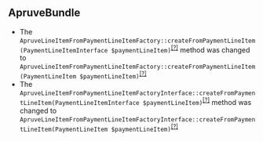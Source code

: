 ApruveBundle
------------
* The `ApruveLineItemFromPaymentLineItemFactory::createFromPaymentLineItem(PaymentLineItemInterface $paymentLineItem)`<sup>[[?]](https://github.com/oroinc/OroApruveBundle/tree/5.1.0/Apruve/Factory/LineItem/ApruveLineItemFromPaymentLineItemFactory.php#L40 "Oro\Bundle\ApruveBundle\Apruve\Factory\LineItem\ApruveLineItemFromPaymentLineItemFactory")</sup> method was changed to `ApruveLineItemFromPaymentLineItemFactory::createFromPaymentLineItem(PaymentLineItem $paymentLineItem)`<sup>[[?]](https://github.com/oroinc/OroApruveBundle/tree/6.0.0-beta/Apruve/Factory/LineItem/ApruveLineItemFromPaymentLineItemFactory.php#L35 "Oro\Bundle\ApruveBundle\Apruve\Factory\LineItem\ApruveLineItemFromPaymentLineItemFactory")</sup>
* The `ApruveLineItemFromPaymentLineItemFactoryInterface::createFromPaymentLineItem(PaymentLineItemInterface $paymentLineItem)`<sup>[[?]](https://github.com/oroinc/OroApruveBundle/tree/5.1.0/Apruve/Factory/LineItem/ApruveLineItemFromPaymentLineItemFactoryInterface.php#L15 "Oro\Bundle\ApruveBundle\Apruve\Factory\LineItem\ApruveLineItemFromPaymentLineItemFactoryInterface")</sup> method was changed to `ApruveLineItemFromPaymentLineItemFactoryInterface::createFromPaymentLineItem(PaymentLineItem $paymentLineItem)`<sup>[[?]](https://github.com/oroinc/OroApruveBundle/tree/6.0.0-beta/Apruve/Factory/LineItem/ApruveLineItemFromPaymentLineItemFactoryInterface.php#L13 "Oro\Bundle\ApruveBundle\Apruve\Factory\LineItem\ApruveLineItemFromPaymentLineItemFactoryInterface")</sup>

